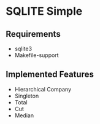 # SQLITE Simple

## Requirements

* sqlite3
* Makefile-support

## Implemented Features

* Hierarchical Company
* Singleton
* Total
* Cut
* Median